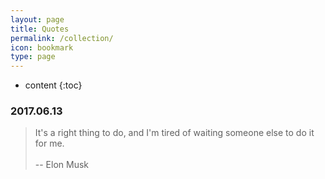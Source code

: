 ```yaml
---
layout: page
title: Quotes
permalink: /collection/
icon: bookmark
type: page
---
```


* content
{:toc}

### 2017.06.13
> It's a right thing to do, and I'm tired of waiting someone else to do it for me. 
> <br><br>
> -- Elon Musk
